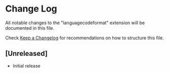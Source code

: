 # Change Log

All notable changes to the "languagecodeformat" extension will be documented in this file.

Check [Keep a Changelog](http://keepachangelog.com/) for recommendations on how to structure this file.

## [Unreleased]

- Initial release